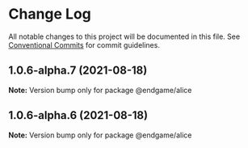 # Change Log

All notable changes to this project will be documented in this file.
See [Conventional Commits](https://conventionalcommits.org) for commit guidelines.

## 1.0.6-alpha.7 (2021-08-18)

**Note:** Version bump only for package @endgame/alice





## 1.0.6-alpha.6 (2021-08-18)

**Note:** Version bump only for package @endgame/alice
